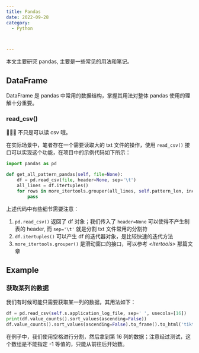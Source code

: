 ```yaml
---
title: Pandas
date: 2022-09-28
category:
  - Python



---
```




本文主要研究 pandas, 主要是一些常见的用法和笔记。

<!-- more -->

## DataFrame

DataFrame 是 pandas 中常用的数据结构，掌握其用法对整体 pandas 使用的理解十分重要。

### read_csv()

💚💚💚 不只是可以读 csv 哦。

在实际场景中，笔者存在一个需要读取大的 txt 文件的操作，使用 `read_csv()` 接口可以实现这个功能，在项目中的示例代码如下所示：

```python
import pandas as pd

def get_all_pattern_pandas(self, file=None):
    df = pd.read_csv(file, header=None, sep='\t')
    all_lines = df.itertuples()
    for rows in more_itertools.grouper(all_lines, self.pattern_len, incomplete='ignore'):
        pass
```

上述代码中有些细节需要注意：

1.  `pd.read_csv()` 返回了 df 对象；我们传入了 `header=None` 可以使得不产生制表的 header, 而 `sep='\t'` 就是分割 txt 文件常用的分割符
2.  `df.itertuples()` 可以产生 df 的迭代器对象，是比较快速的迭代方法
3.  `more_itertools.grouper()` 是滑动窗口的接口，可以参考 *\<Itertools\>* 那篇文章

## Example

### 获取某列的数据

我们有时候可能只需要获取某一列的数据，其用法如下：

```python
df = pd.read_csv(self.s.application_log_file, sep=' ', usecols=[16])
print(df.value_counts().sort_values(ascending=False))
df.value_counts().sort_values(ascending=False).to_frame().to_html('tiktok.html')
```

在例子中，我们使用空格进行分割，然后拿到第 16 列的数据；注意经过测试，这个数组是不能指定 -1 等值的，只能从前往后开始数。
